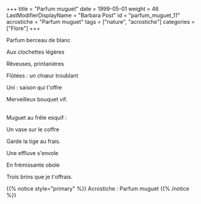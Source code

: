 +++
title = "Parfum muguet"
date = 1999-05-01
weight = 46
LastModifierDisplayName = "Barbara Post"
id = "parfum_muguet_11"
acrostiche = "Parfum muguet"
tags = ["nature", "acrostiche"]
categories = ["Flore"]
+++

Parfum berceau de blanc

Aux clochettes légères

Rêveuses, printanières

Flûtées : un chœur troublant

Uni : saison qui t'offre

Merveilleux bouquet vif.

 \
Muguet au frêle esquif :

Un vase sur le coffre

Garde la tige au frais.

Une effluve s'envole

En frémissante obole

Trois brins que je t'offrais.

{{% notice style="primary" %}}
Acrostiche : Parfum muguet
{{% /notice %}}
